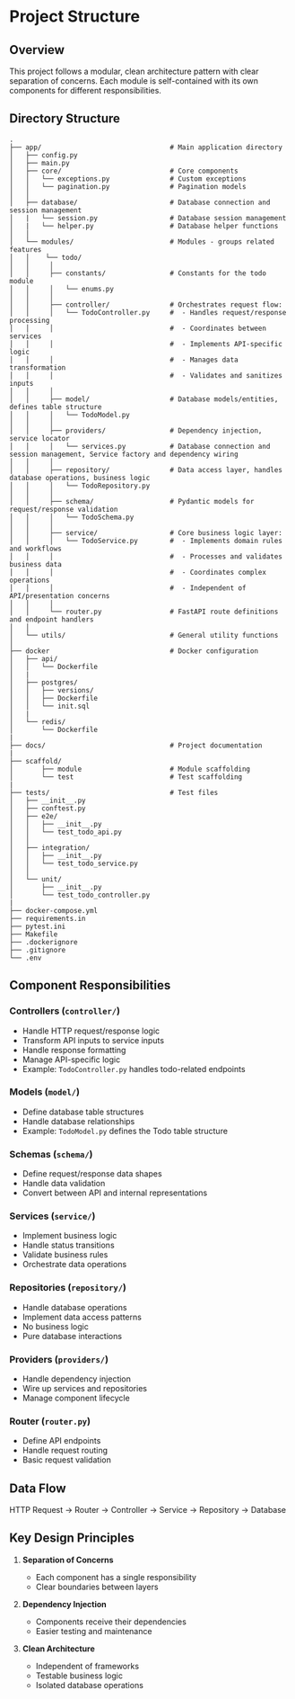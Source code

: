 # Project Structure

## Overview
This project follows a modular, clean architecture pattern with clear separation of concerns. Each module is self-contained with its own components for different responsibilities.

## Directory Structure

```
.
├── app/                                # Main application directory
│   ├── config.py
│   ├── main.py
│   ├── core/                           # Core components
│   │   └── exceptions.py               # Custom exceptions
│   │   └── pagination.py               # Pagination models
│   │
│   ├── database/                       # Database connection and session management
│   |   └── session.py                  # Database session management    
│   |   └── helper.py                   # Database helper functions  
│   │
│   └── modules/                        # Modules - groups related features
│   │    └── todo/
│   │     │
│   │     ├── constants/                # Constants for the todo module
│   │     │   └── enums.py
│   │     │
│   │     ├── controller/               # Orchestrates request flow:
│   │     │   └── TodoController.py     #  - Handles request/response processing
│   │     │                             #  - Coordinates between services
│   │     │                             #  - Implements API-specific logic
│   │     │                             #  - Manages data transformation
│   │     │                             #  - Validates and sanitizes inputs
│   │     │
│   │     ├── model/                    # Database models/entities, defines table structure
│   │     │   └── TodoModel.py
│   │     │
│   │     ├── providers/                # Dependency injection, service locator
│   │     │   └── services.py           # Database connection and session management, Service factory and dependency wiring
│   │     │
│   │     ├── repository/               # Data access layer, handles database operations, business logic
│   │     │   └── TodoRepository.py
│   │     │
│   │     ├── schema/                   # Pydantic models for request/response validation
│   │     │   └── TodoSchema.py
│   │     │
│   │     ├── service/                  # Core business logic layer:
│   │     │   └── TodoService.py        #  - Implements domain rules and workflows
│   │     │                             #  - Processes and validates business data
│   │     │                             #  - Coordinates complex operations
│   │     │                             #  - Independent of API/presentation concerns
│   │     │
│   │     └── router.py                 # FastAPI route definitions and endpoint handlers
│   │
│   └── utils/                          # General utility functions
│
├── docker                              # Docker configuration  
│   ├── api/
│   │   └── Dockerfile
│   |
│   ├── postgres/
│   │   ├── versions/
│   │   ├── Dockerfile
│   │   └── init.sql
│   |
│   └── redis/
│       └── Dockerfile
|
├── docs/                               # Project documentation
|
├── scaffold/
│       ├── module                      # Module scaffolding
│       └── test                        # Test scaffolding
|
├── tests/                              # Test files
│   ├── __init__.py
│   ├── conftest.py
│   ├── e2e/
│   │   ├── __init__.py
│   │   └── test_todo_api.py
│   │
│   ├── integration/
│   │   ├── __init__.py
│   │   └── test_todo_service.py
│   │
│   └── unit/
│       ├── __init__.py
│       └── test_todo_controller.py
|
├── docker-compose.yml
├── requirements.in
├── pytest.ini
├── Makefile
├── .dockerignore
├── .gitignore
└── .env 
```

## Component Responsibilities

### Controllers (`controller/`)
- Handle HTTP request/response logic
- Transform API inputs to service inputs
- Handle response formatting
- Manage API-specific logic
- Example: `TodoController.py` handles todo-related endpoints

### Models (`model/`)
- Define database table structures
- Handle database relationships
- Example: `TodoModel.py` defines the Todo table structure

### Schemas (`schema/`)
- Define request/response data shapes
- Handle data validation
- Convert between API and internal representations

### Services (`service/`)
- Implement business logic
- Handle status transitions
- Validate business rules
- Orchestrate data operations

### Repositories (`repository/`)
- Handle database operations
- Implement data access patterns
- No business logic
- Pure database interactions

### Providers (`providers/`)
- Handle dependency injection
- Wire up services and repositories
- Manage component lifecycle

### Router (`router.py`)
- Define API endpoints
- Handle request routing
- Basic request validation

## Data Flow
HTTP Request → Router → Controller → Service → Repository → Database

## Key Design Principles
1. **Separation of Concerns**
   - Each component has a single responsibility
   - Clear boundaries between layers

2. **Dependency Injection**
   - Components receive their dependencies
   - Easier testing and maintenance

3. **Clean Architecture**
   - Independent of frameworks
   - Testable business logic
   - Isolated database operations 